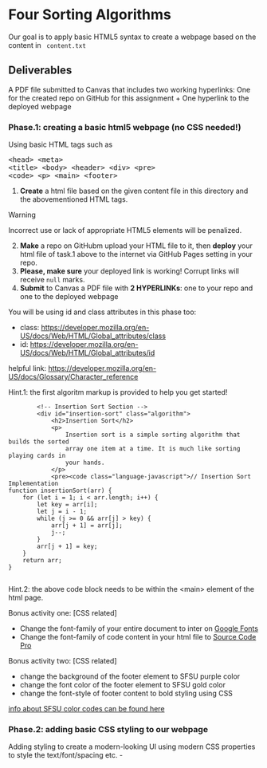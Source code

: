 # Four Sorting Algorithms
Our goal is to apply basic HTML5 syntax to create a webpage based on the content in <code> content.txt</code>

## Deliverables
A PDF file submitted to Canvas that includes two working hyperlinks: One for the created repo on GitHub for this assignment + One hyperlink to the deployed webpage

### Phase.1: creating a basic html5 webpage (no CSS needed!)
Using basic HTML tags such as <pre>\<head> \<meta\> \<title\> \<body> \<header> \<div> \<pre> \<code> \<p> \<main> \<footer></pre> 

1. **Create** a html file based on the given content file in this directory and the abovementioned HTML tags. 
> [!WARNING]
> Incorrect use or lack of appropriate HTML5 elements will be penalized.

2.  **Make** a repo on GitHubm upload your HTML file to it, then **deploy** your html file of task.1 above to the internet via GitHub Pages setting in your repo.
3.  **Please, make sure** your deployed link is working! Corrupt links will receive ```null``` marks.
4.  **Submit** to Canvas a PDF file with **2 HYPERLINKs**: one to your repo and one to the deployed webpage 

You will be using id and class attributes in this phase too:

- class: https://developer.mozilla.org/en-US/docs/Web/HTML/Global_attributes/class
- id: https://developer.mozilla.org/en-US/docs/Web/HTML/Global_attributes/id

helpful link: https://developer.mozilla.org/en-US/docs/Glossary/Character_reference

Hint.1: the first algoritm markup is provided to help you get started!

```
        <!-- Insertion Sort Section -->
        <div id="insertion-sort" class="algorithm">
            <h2>Insertion Sort</h2>
            <p>
                Insertion sort is a simple sorting algorithm that builds the sorted
                array one item at a time. It is much like sorting playing cards in
                your hands.
            </p>
            <pre><code class="language-javascript">// Insertion Sort Implementation
function insertionSort(arr) {
    for (let i = 1; i < arr.length; i++) {
        let key = arr[i];
        let j = i - 1;
        while (j >= 0 && arr[j] > key) {
            arr[j + 1] = arr[j];
            j--;
        }
        arr[j + 1] = key;
    }
    return arr;
}
  
```
Hint.2: the above code block needs to be within the \<main> element of the html page.

Bonus activity one: [CSS related] 
- Change the font-family of your entire document to inter on [Google Fonts](https://fonts.google.com/specimen/Inter)
- Change the font-family of code content in your html file to [Source Code Pro](https://fonts.google.com/specimen/Source+Code+Pro) 

Bonus activity two: [CSS related]
- change the background of the footer element to SFSU purple color
- change the font color of the footer element to SFSU gold color
- change the font-style of footer content to bold styling using CSS
  
[info about SFSU color codes can be found here](https://www.brandcolorcode.com/san-francisco-state-university-sfsu)

  

 


### Phase.2: adding basic CSS styling to our webpage
Adding styling to create a modern-looking UI using modern CSS properties to style the text/font/spacing etc. -  
